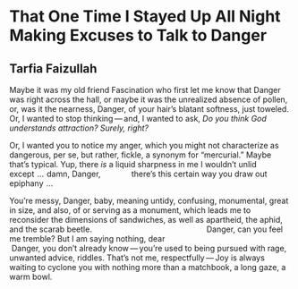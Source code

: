 # That One Time I Stayed Up All Night Making Excuses to Talk to Danger
## Tarfia Faizullah
Maybe it was my old friend Fascination
who first let me know that Danger
was right across the hall, or maybe
it was the unrealized absence of pollen, or,
was it the nearness, Danger, of your hair’s
blatant softness, just toweled.
Or, I wanted to stop thinking — and, I wanted to ask,
 _Do you think God understands_
 _attraction? Surely, right?_

Or, I wanted you to notice my anger,
which you might not characterize as dangerous, per se,
but rather, fickle, a synonym
for “mercurial.” Maybe that’s typical. Yup,
there _is_ a liquid sharpness in me I wouldn’t unlid
except    ...    damn, Danger,
             there’s this certain way you draw out epiphany    ...

You’re messy, Danger,
baby, meaning untidy, confusing, monumental,
great in size, and also, of or serving
as a monument, which leads me to reconsider
the dimensions of sandwiches, as well as apartheid,
the aphid, and the scarab beetle.
                                                   Danger, can you feel
me tremble?
But I am saying nothing, dear
                                                   Danger, you don’t already
know — you’re used to being pursued
with rage, unwanted advice, riddles. That’s not me,
respectfully — Joy is always waiting
to cyclone you with nothing more
than a matchbook,
a long gaze, a warm bowl.